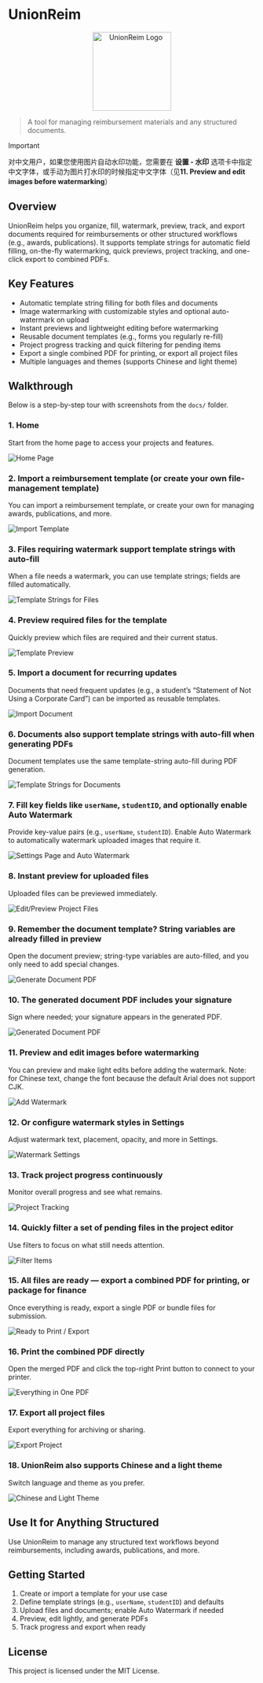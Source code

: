 # UnionReim

<p align="center">
  <img src="./src/static/logo.png" alt="UnionReim Logo" width="160" />
</p>

> A tool for managing reimbursement materials and any structured documents.

> [!IMPORTANT]  
> 对中文用户，如果您使用图片自动水印功能，您需要在 **设置 - 水印** 选项卡中指定中文字体，或手动为图片打水印的时候指定中文字体（见**11. Preview and edit images before watermarking**）


## Overview

UnionReim helps you organize, fill, watermark, preview, track, and export documents required for reimbursements or other structured workflows (e.g., awards, publications). It supports template strings for automatic field filling, on-the-fly watermarking, quick previews, project tracking, and one-click export to combined PDFs.


## Key Features

- Automatic template string filling for both files and documents
- Image watermarking with customizable styles and optional auto-watermark on upload
- Instant previews and lightweight editing before watermarking
- Reusable document templates (e.g., forms you regularly re-fill)
- Project progress tracking and quick filtering for pending items
- Export a single combined PDF for printing, or export all project files
- Multiple languages and themes (supports Chinese and light theme)


## Walkthrough

Below is a step-by-step tour with screenshots from the `docs/` folder.

### 1. Home

Start from the home page to access your projects and features.

![Home Page](./docs/1.homePage.jpg)

### 2. Import a reimbursement template (or create your own file-management template)

You can import a reimbursement template, or create your own for managing awards, publications, and more.

![Import Template](./docs/2.importTemplate.jpg)

### 3. Files requiring watermark support template strings with auto-fill

When a file needs a watermark, you can use template strings; fields are filled automatically.

![Template Strings for Files](./docs/3.templateString1.jpg)

### 4. Preview required files for the template

Quickly preview which files are required and their current status.

![Template Preview](./docs/4.templatePreview.jpg)

### 5. Import a document for recurring updates

Documents that need frequent updates (e.g., a student’s “Statement of Not Using a Corporate Card”) can be imported as reusable templates.

![Import Document](./docs/5.importDocument.jpg)

### 6. Documents also support template strings with auto-fill when generating PDFs

Document templates use the same template-string auto-fill during PDF generation.

![Template Strings for Documents](./docs/6.templateString2.jpg)

### 7. Fill key fields like `userName`, `studentID`, and optionally enable Auto Watermark

Provide key-value pairs (e.g., `userName`, `studentID`). Enable Auto Watermark to automatically watermark uploaded images that require it.

![Settings Page and Auto Watermark](./docs/7.settingsPage.jpg)

### 8. Instant preview for uploaded files

Uploaded files can be previewed immediately.

![Edit/Preview Project Files](./docs/8.editProject.jpg)

### 9. Remember the document template? String variables are already filled in preview

Open the document preview; string-type variables are auto-filled, and you only need to add special changes.

![Generate Document PDF](./docs/9.generateDocumentPDF.jpg)

### 10. The generated document PDF includes your signature

Sign where needed; your signature appears in the generated PDF.

![Generated Document PDF](./docs/10.generatedDocumentPDF.jpg)

### 11. Preview and edit images before watermarking

You can preview and make light edits before adding the watermark. Note: for Chinese text, change the font because the default Arial does not support CJK.

![Add Watermark](./docs/11.addWatermark.jpg)

### 12. Or configure watermark styles in Settings

Adjust watermark text, placement, opacity, and more in Settings.

![Watermark Settings](./docs/12.watermarkSettings.jpg)

### 13. Track project progress continuously

Monitor overall progress and see what remains.

![Project Tracking](./docs/13.projectTracking.jpg)

### 14. Quickly filter a set of pending files in the project editor

Use filters to focus on what still needs attention.

![Filter Items](./docs/14.filterItems.jpg)

### 15. All files are ready — export a combined PDF for printing, or package for finance

Once everything is ready, export a single PDF or bundle files for submission.

![Ready to Print / Export](./docs/15.readyToPrint.jpg)

### 16. Print the combined PDF directly

Open the merged PDF and click the top-right Print button to connect to your printer.

![Everything in One PDF](./docs/16.everythingInOne.jpg)

### 17. Export all project files

Export everything for archiving or sharing.

![Export Project](./docs/17.exportProject.jpg)

### 18. UnionReim also supports Chinese and a light theme

Switch language and theme as you prefer.

![Chinese and Light Theme](./docs/18.alsoInChineseAndLightTheme.jpg)


## Use It for Anything Structured

Use UnionReim to manage any structured text workflows beyond reimbursements, including awards, publications, and more.


## Getting Started

1. Create or import a template for your use case
2. Define template strings (e.g., `userName`, `studentID`) and defaults
3. Upload files and documents; enable Auto Watermark if needed
4. Preview, edit lightly, and generate PDFs
5. Track progress and export when ready


## License

This project is licensed under the MIT License.

